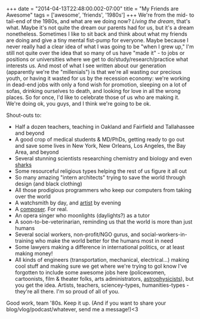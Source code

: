 +++
date = "2014-04-13T22:48:00.002-07:00"
title = "My Friends are Awesome"
tags = ['awesome', 'friends', '1980s']
+++
We're from the mid- to tail-end of the 1980s, and what are we doing now?  *Living the dream*, that's what.  Maybe it's not quite the dream our parents had for us, but it's a dream nonetheless.  Sometimes I like to sit back and think about what my friends are doing and give a tiny mental fist-pump for everyone.  Maybe because I never really had a clear idea of what I was going to be "when I grew up," I'm still not quite over the idea that so many of us have "made it" - to jobs or positions or universities where we get to do/study/research/practice what interests us.  And most of what I see written about our generation (apparently we're the "millenials") is that we're all wasting our precious youth, or having it wasted for us by the recession economy: we're working in dead-end jobs with only a fond wish for promotion, sleeping on a lot of sofas, drinking ourselves to death, and looking for love in all the wrong places.  So for once, I'd like to celebrate those of us who are making it.  We're doing ok, you guys, and I think we're going to be ok.

Shout-outs to:

  *  Half a dozen teachers, teaching in Oakland and Fairfield and Tallahassee and beyond
  *  A good crop of medical students & MD/PhDs, getting ready to go out and save some lives in New York, New Orleans, Los Angeles, the Bay Area, and beyond
  *  Several stunning scientists researching chemistry and biology and even [sharks](http://www.southernfriedscience.com/?cat=446)
  *  Some resourceful religious types helping the rest of us figure it all out
  *  So many amazing "intern architects" trying to save the world through design (and black clothing)
  *  All those prodigious programmers who keep our computers from taking over the world
  *  A watchsmith by day, and [artist](http://www.vicdumbaugh.com/) by evening
  *  A [composer](http://en.wikipedia.org/wiki/Roger_Zare).  For real.
  *  An opera singer who moonlights (daylights?) as a tutor
  *  A soon-to-be-veterinarian, reminding us that the world is more than just humans
  *  Several social workers, non-profit/NGO gurus, and social-workers-in-training who make the world better for the humans most in need
  *  Some lawyers making a difference in international politics, or at least making money!
  *  All kinds of engineers (transportation, mechanical, electrical...) making cool stuff and making sure we get where we're trying to goI know I've forgotten to include some awesome jobs here (policewomen, cartoonists, film & theater folks, arts administrators, [astrophysicists](http://astroquizzical.tumblr.com/)), but you get the idea.  Artists, teachers, sciencey-types, humanities-types - they're all there.  I'm so proud of all of you.

Good work, team '80s.  Keep it up.  (And if you want to share your blog/vlog/podcast/whatever, send me a message!)<3

